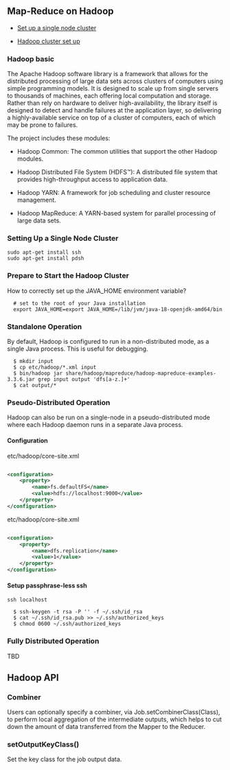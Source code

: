 ## Map-Reduce on Hadoop

* [Set up a single node cluster](https://hadoop.apache.org/docs/stable/hadoop-project-dist/hadoop-common/SingleCluster.html)

* [Hadoop cluster set up](https://hadoop.apache.org/docs/stable/hadoop-project-dist/hadoop-common/ClusterSetup.html)

### Hadoop basic

The Apache Hadoop software library is a framework that allows for the distributed processing of large data sets across
clusters of computers using simple programming models. It is designed to scale up from single servers to thousands of
machines, each offering local computation and storage. Rather than rely on hardware to deliver high-availability, the
library itself is designed to detect and handle failures at the application layer, so delivering a highly-available
service on top of a cluster of computers, each of which may be prone to failures.

The project includes these modules:

* Hadoop Common: The common utilities that support the other Hadoop modules.

* Hadoop Distributed File System (HDFS™): A distributed file system that provides high-throughput access to application
  data.

* Hadoop YARN: A framework for job scheduling and cluster resource management.

* Hadoop MapReduce: A YARN-based system for parallel processing of large data sets.

### Setting Up a Single Node Cluster

```shell
sudo apt-get install ssh
sudo apt-get install pdsh
```

### Prepare to Start the Hadoop Cluster

How to correctly set up the JAVA_HOME environment variable?

```shell
  # set to the root of your Java installation
  export JAVA_HOME=export JAVA_HOME=/lib/jvm/java-18-openjdk-amd64/bin
```

### Standalone Operation

By default, Hadoop is configured to run in a non-distributed mode, as a single Java process. This is useful for
debugging.

```shell
  $ mkdir input
  $ cp etc/hadoop/*.xml input
  $ bin/hadoop jar share/hadoop/mapreduce/hadoop-mapreduce-examples-3.3.6.jar grep input output 'dfs[a-z.]+'
  $ cat output/*
```

### Pseudo-Distributed Operation

Hadoop can also be run on a single-node in a pseudo-distributed mode where each Hadoop daemon runs in a separate Java
process.

#### Configuration

etc/hadoop/core-site.xml

```xml

<configuration>
    <property>
        <name>fs.defaultFS</name>
        <value>hdfs://localhost:9000</value>
    </property>
</configuration>
```

etc/hadoop/core-site.xml

```xml

<configuration>
    <property>
        <name>dfs.replication</name>
        <value>1</value>
    </property>
</configuration>
```

#### Setup passphrase-less ssh

```shell
ssh localhost
```

```shell
  $ ssh-keygen -t rsa -P '' -f ~/.ssh/id_rsa
  $ cat ~/.ssh/id_rsa.pub >> ~/.ssh/authorized_keys
  $ chmod 0600 ~/.ssh/authorized_keys
```

### Fully Distributed Operation

TBD

## Hadoop API

### Combiner

Users can optionally specify a combiner, via Job.setCombinerClass(Class), to perform local aggregation of the
intermediate outputs, which helps to cut down the amount of data transferred from the Mapper to the Reducer.

### setOutputKeyClass()

Set the key class for the job output data.